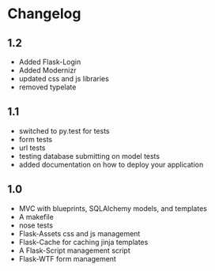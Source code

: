 # Changelog

## 1.2
* Added Flask-Login 
* Added Modernizr
* updated css and js libraries
* removed typelate

## 1.1
* switched to py.test for tests
* form tests
* url tests
* testing database submitting on model tests
* added documentation on how to deploy your application

## 1.0
* MVC with blueprints, SQLAlchemy models, and templates
* A makefile
* nose tests
* Flask-Assets css and js management
* Flask-Cache for caching jinja templates
* A Flask-Script management script
* Flask-WTF form management